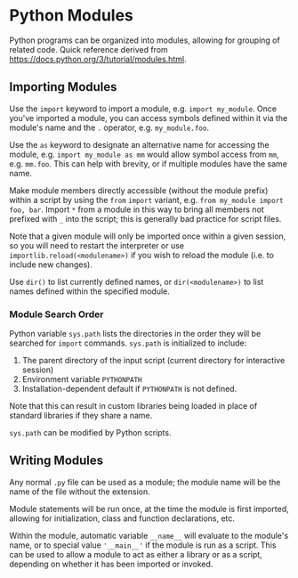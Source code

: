 # Python Modules

Python programs can be organized into modules, allowing for grouping of related code. Quick reference derived from https://docs.python.org/3/tutorial/modules.html.

## Importing Modules
Use the `import` keyword to import a module, e.g. `import my_module`. Once you've imported a module, you can access symbols defined within it via the module's name and the `.` operator, e.g. `my_module.foo`.

Use the `as` keyword to designate an alternative name for accessing the module, e.g. `import my_module as mm` would allow symbol access from `mm`, e.g. `mm.foo`. This can help with brevity, or if multiple modules have the same name.

Make module members directly accessible (without the module prefix) within a script by using the `from` `import` variant, e.g. `from my_module import foo, bar`. Import `*` from a module in this way to bring all members not prefixed with `_` into the script; this is generally bad practice for script files.

Note that a given module will only be imported once within a given session, so you will need to restart the interpreter or use `importlib.reload(<modulename>)` if you wish to reload the module (i.e. to include new changes).

Use `dir()` to list currently defined names, or `dir(<modulename>)` to list names defined within the specified module.

### Module Search Order
Python variable `sys.path` lists the directories in the order they will be searched for `import` commands. `sys.path` is initialized to include:

1. The parent directory of the input script (current directory for interactive session)
2. Environment variable `PYTHONPATH`
3. Installation-dependent default if `PYTHONPATH` is not defined.

Note that this can result in custom libraries being loaded in place of standard libraries if they share a name.

`sys.path` can be modified by Python scripts.



## Writing Modules
Any normal `.py` file can be used as a module; the module name will be the name of the file without the extension.

Module statements will be run once, at the time the module is first imported, allowing for initialization, class and function declarations, etc.

Within the module, automatic variable `__name__` will evaluate to the module's name, or to special value `'__main__'` if the module is run as a script. This can be used to allow a module to act as either a library or as a script, depending on whether it has been imported or invoked.